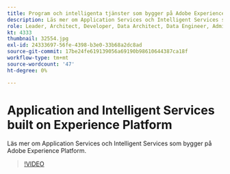 ```yaml
---
title: Program och intelligenta tjänster som bygger på Adobe Experience Platform
description: Läs mer om Application Services och Intelligent Services som bygger på Adobe Experience Platform.
role: Leader, Architect, Developer, Data Architect, Data Engineer, Admin, User
kt: 4333
thumbnail: 32554.jpg
exl-id: 24333697-56fe-4398-b3e0-33b68a2dc8ad
source-git-commit: 17be24fe619139056a69190b98610644387ca18f
workflow-type: tm+mt
source-wordcount: '47'
ht-degree: 0%

---
```


# Application and Intelligent Services built on Experience Platform

Läs mer om Application Services och Intelligent Services som bygger på Adobe Experience Platform.

>[!VIDEO](https://video.tv.adobe.com/v/32554?quality=12&learn=on)

